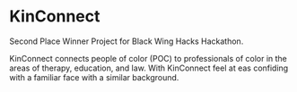 # KinConnect
Second Place Winner Project for Black Wing Hacks Hackathon.

KinConnect connects people of color (POC) to professionals of color in the areas of therapy, education, and law. With KinConnect feel at eas confiding with a familiar face with a similar background.

